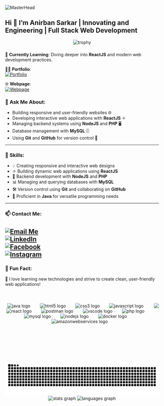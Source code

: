 ![MasterHead](https://cdn.prod.website-files.com/6529af71422fddacbfa5868d/663a85ba91050589a77996ae_IMG_3321.gif)

<h2 align="left">Hi 👋 I’m Anirban Sarkar | Innovating and Engineering | Full Stack Web Development</h2>


<div align="center">
  <img src="https://github-profile-trophy.vercel.app/?username=AnibanCodeStack08&theme=flat" alt="trophy">
</div>


###

🌱 **Currently Learning**: Diving deeper into **ReactJS** and modern web development practices.  

👨‍💻 **Portfolio**:  
[![Portfolio](https://img.shields.io/badge/Portfolio-Visit-green?style=for-the-badge&logo=netlify&logoColor=white)](https://anirbansarkar.netlify.app/)  

🌐 **Webpage**:  
[![Webpage](https://img.shields.io/badge/Webpage-Explore-blue?style=for-the-badge&logo=internet-explorer&logoColor=white)](https://fancycoffeeshop.netlify.app)    

 ### 💬 **Ask Me About**:  
- Building responsive and user-friendly websites 🌐  
- Developing interactive web applications with **ReactJS** ⚛️  
- Managing backend systems using **NodeJS** and **PHP** 🖥️  
- Database management with **MySQL** 🗄️  
- Using **Git** and **GitHub** for version control 🌟  

---

### 🔧 **Skills**:  
- 💡 Creating responsive and interactive web designs  
- ⚛️ Building dynamic web applications using **ReactJS**  
- 🔗 Backend development with **NodeJS** and **PHP**  
- 📊 Managing and querying databases with **MySQL**  
- 🛠️ Version control using **Git** and collaborating on **GitHub**  
- 🎯 Proficient in **Java** for versatile programming needs    

---

### 📫 **Contact Me**:  
[![Email Me](https://img.shields.io/badge/Email-anirbansarkar549%40gmail.com-red?style=for-the-badge&logo=gmail&logoColor=white)](mailto:anirbansarkar549@gmail.com)  
[![LinkedIn](https://img.shields.io/badge/LinkedIn-Connect-blue?style=for-the-badge&logo=linkedin&logoColor=white)](https://www.linkedin.com/in/anirban-sarkar-6a8151267/)  
[![Facebook](https://img.shields.io/badge/Facebook-Connect-1877F2?style=for-the-badge&logo=facebook&logoColor=white)](https://www.facebook.com/anirban.sarkar.3910829/)  
[![Instagram](https://img.shields.io/badge/Instagram-Follow-E4405F?style=for-the-badge&logo=instagram&logoColor=white)](https://www.instagram.com/anirban6313/)  
---

### 🎯 Fun Fact:  
🚀 I love learning new technologies and strive to create clean, user-friendly web applications!    

<div>
<br>
</div>

###

<img align="right" height="150" src="https://user-images.githubusercontent.com/74038190/219923823-bf1ce878-c6b8-4faa-be07-93e6b1006521.gif"  />

###

<div align="center">
  <img src="https://cdn.jsdelivr.net/gh/devicons/devicon/icons/java/java-original.svg" height="50" alt="java logo"  />
  <img width="23" />
  <img src="https://cdn.jsdelivr.net/gh/devicons/devicon/icons/html5/html5-original.svg" height="50" alt="html5 logo"  />
  <img width="23" />
  <img src="https://cdn.jsdelivr.net/gh/devicons/devicon/icons/css3/css3-original.svg" height="50" alt="css3 logo"  />
  <img width="23" />
  <img src="https://cdn.jsdelivr.net/gh/devicons/devicon/icons/javascript/javascript-original.svg" height="50" alt="javascript logo"  />
  <img width="23" />
  <img src="https://cdn.jsdelivr.net/gh/devicons/devicon/icons/react/react-original.svg" height="50" alt="react logo"  />
  <img width="23" />
  <img src="https://cdn.simpleicons.org/postman/FF6C37" height="50" alt="postman logo"  />
  <img width="23" />
  <img src="https://skillicons.dev/icons?i=vscode" height="50" alt="vscode logo"  />
  <img width="23" />
  <img src="https://cdn.jsdelivr.net/gh/devicons/devicon/icons/php/php-original.svg" height="50" alt="php logo"  />
  <img width="23" />
  <img src="https://cdn.jsdelivr.net/gh/devicons/devicon/icons/mysql/mysql-original.svg" height="50" alt="mysql logo"  />
  <img width="23" />
  <img src="https://cdn.jsdelivr.net/gh/devicons/devicon/icons/nodejs/nodejs-original.svg" height="50" alt="nodejs logo"  />
  <img width="23" />
  <img src="https://cdn.jsdelivr.net/gh/devicons/devicon/icons/docker/docker-original.svg" height="50" alt="docker logo"  />
  <img width="23" />
  <img src="https://skillicons.dev/icons?i=aws" height="50" alt="amazonwebservices logo"  />
</div>

###

<br clear="both">

<div>
<br>
</div>

###
<div align="center">
<img src="https://raw.githubusercontent.com/AnibanCodeStack08/AnibanCodeStack08/output/snake.svg" alt="Snake animation" />
</div>

<div align="center">
  <img src="https://github-readme-stats.vercel.app/api?username=AnibanCodeStack08&hide_title=false&hide_rank=false&show_icons=true&include_all_commits=true&count_private=true&disable_animations=false&theme=dracula&locale=en&hide_border=false" height="150" alt="stats graph"  />
  <img src="https://github-readme-stats.vercel.app/api/top-langs?username=AnibanCodeStack08&locale=en&hide_title=false&layout=compact&card_width=320&langs_count=4&theme=dracula&hide_border=false" height="150" alt="languages graph"  />
</div>
